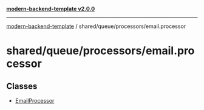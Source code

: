 [**modern-backend-template v2.0.0**](../../../../README.md)

***

[modern-backend-template](../../../../modules.md) / shared/queue/processors/email.processor

# shared/queue/processors/email.processor

## Classes

- [EmailProcessor](classes/EmailProcessor.md)
